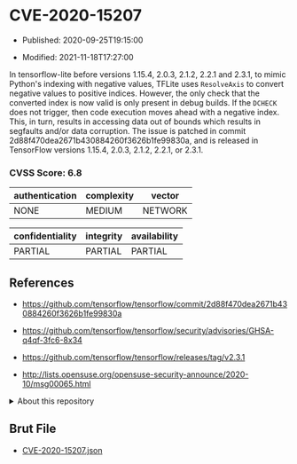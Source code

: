 # CVE-2020-15207

- Published: 2020-09-25T19:15:00

- Modified: 2021-11-18T17:27:00

In tensorflow-lite before versions 1.15.4, 2.0.3, 2.1.2, 2.2.1 and 2.3.1, to mimic Python's indexing with negative values, TFLite uses `ResolveAxis` to convert negative values to positive indices. However, the only check that the converted index is now valid is only present in debug builds. If the `DCHECK` does not trigger, then code execution moves ahead with a negative index. This, in turn, results in accessing data out of bounds which results in segfaults and/or data corruption. The issue is patched in commit 2d88f470dea2671b430884260f3626b1fe99830a, and is released in TensorFlow versions 1.15.4, 2.0.3, 2.1.2, 2.2.1, or 2.3.1.

### CVSS Score: **6.8**

| authentication | complexity | vector |
| --- | --- | --- |
| NONE | MEDIUM | NETWORK |

| confidentiality | integrity | availability |
| --- | --- | --- |
| PARTIAL | PARTIAL | PARTIAL |

## References

* https://github.com/tensorflow/tensorflow/commit/2d88f470dea2671b430884260f3626b1fe99830a

* https://github.com/tensorflow/tensorflow/security/advisories/GHSA-q4qf-3fc6-8x34

* https://github.com/tensorflow/tensorflow/releases/tag/v2.3.1

* http://lists.opensuse.org/opensuse-security-announce/2020-10/msg00065.html

<details>
<summary>About this repository</summary> 

  This repository is part of the project [Live Hack CVE](https://github.com/Live-Hack-CVE). Main website can be found [www.live-hack.org](https://www.live-hack.org) 
  
  Made by [Sn0wAlice](https://github.com/Sn0wAlice) for the people that care about security and need to have a feed of the latest CVEs. Hope you enjoy it, don't forget to star the repo and follow me on [Twitter](https://twitter.com/Sn0wAlice) and [Github](https://github.com/Sn0wAlice). And that is my [personnal website](https://www.alice-snow.me/)

  - [Home Page](https://github.com/Live-Hack-CVE)
  - [Framework](https://github.com/Live-Hack-CVE/cve-framework)
  - [CVE database](https://github.com/Live-Hack-CVE/full_database)
  - [Changelog](https://github.com/Live-Hack-CVE/Changelog)
</details>

## Brut File

* [CVE-2020-15207.json](https://raw.githubusercontent.com/Live-Hack-CVE/full_database/main/cves/2020/CVE-2020-15207.json)

